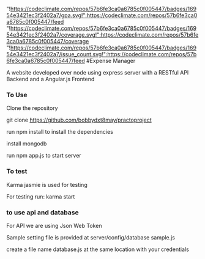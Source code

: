 "!https://codeclimate.com/repos/57b6fe3ca0a6785c0f005447/badges/16954e3421ec3f2402a7/gpa.svg!":https://codeclimate.com/repos/57b6fe3ca0a6785c0f005447/feed
"!https://codeclimate.com/repos/57b6fe3ca0a6785c0f005447/badges/16954e3421ec3f2402a7/coverage.svg!":https://codeclimate.com/repos/57b6fe3ca0a6785c0f005447/coverage
"!https://codeclimate.com/repos/57b6fe3ca0a6785c0f005447/badges/16954e3421ec3f2402a7/issue_count.svg!":https://codeclimate.com/repos/57b6fe3ca0a6785c0f005447/feed
#Expense Manager

A website developed over node using express server with a RESTful API Backend and a Angular.js Frontend

### To Use
Clone the repository

git clone https://github.com/bobbydxt8may/practoproject

run npm install to install the dependencies

install mongodb

run npm app.js to start server

### To test

Karma jasmie is used for testing

For testing run: karma start

### to use api and database
For API we are using Json Web Token

Sample setting file is provided at server/config/database sample.js

create a file name database.js at the same location with your credentials

